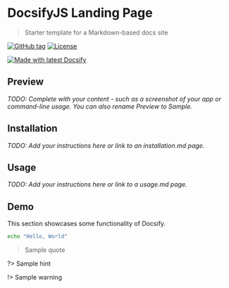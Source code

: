 <!-- TODO: Update with your values. -->
# DocsifyJS Landing Page
> Starter template for a Markdown-based docs site

 <!-- TODO: Update repo links and change license type if needed. -->
[![GitHub tag](https://img.shields.io/github/tag/MichaelCurrin/docsify-js-template.svg)](https://GitHub.com/MichaelCurrin/docsify-js-template/tags/)
[![License](https://img.shields.io/badge/License-MIT-blue.svg)](https://github.com/MichaelCurrin/docsify-js-template/blob/master/README#license)

[![Made with latest Docsify](https://img.shields.io/npm/v/docsify/latest?label=docsify)](https://docsify.js.org/)

## Preview

_TODO: Complete with your content - such as a screenshot of your app or command-line usage. You can also rename Preview to Sample._


## Installation

_TODO: Add your instructions here or link to an installation.md page._


## Usage

_TODO: Add your instructions here or link to a usage.md page._


## Demo

This section showcases some functionality of Docsify.

```bash
echo "Hello, World"
```

> Sample quote

?> Sample hint

!> Sample warning 

